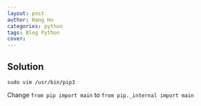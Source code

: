 ```yaml
---
layout: post
author: Hang Hu
categories: python
tags: Blog Python 
cover: 
---
```


## Solution

```
sudo vim /usr/bin/pip3
```


Change `from pip import main` to `from pip._internal import main`
